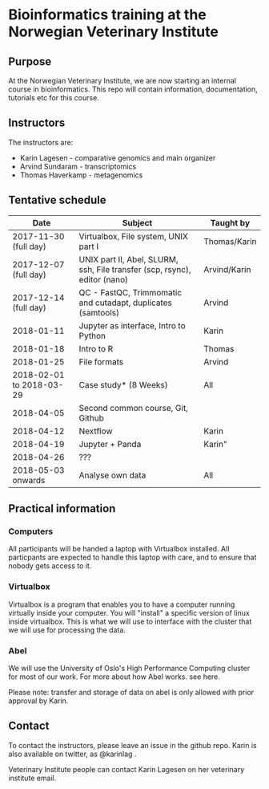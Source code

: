 # Bioinformatics training at the Norwegian Veterinary Institute


## Purpose
At the Norwegian Veterinary Institute, we are now starting an internal course in bioinformatics. This 
repo will contain information, documentation, tutorials etc for this course.


## Instructors

The instructors are:

  * Karin Lagesen - comparative genomics and main organizer
  * Arvind Sundaram - transcriptomics
  * Thomas Haverkamp - metagenomics


## Tentative schedule


| Date| Subject| Taught by|
|------|-------|----------|
|2017-11-30 (full day)| Virtualbox, File system, UNIX part I |Thomas/Karin|
|2017-12-07 (full day) | UNIX part II, Abel, SLURM, ssh, File transfer (scp, rsync), editor (nano)| Arvind/Karin|
|2017-12-14 (full day)|QC - FastQC, Trimmomatic and cutadapt, duplicates (samtools)|Arvind|
|2018-01-11| Jupyter as interface, Intro to Python|Karin|
|2018-01-18 |Intro to R|Thomas|
|2018-01-25|File formats|Arvind|
|2018-02-01 to 2018-03-29|Case study* (8 Weeks) | All|
|2018-04-05|Second common course, Git, Github| |
|2018-04-12|Nextflow| Karin|
|2018-04-19|Jupyter + Panda| Karin"
|2018-04-26|???| | 
|2018-05-03 onwards |Analyse own data | All|


## Practical information

### Computers

All participants will be handed a laptop with Virtualbox installed. All 
particpants are expected to handle this laptop with care, and to ensure that
nobody gets access to it. 

### Virtualbox
Virtualbox is a program that enables you to have a computer running virtually
inside your computer. You will "install" a specific version of linux inside
virtualbox. This is what we will use to interface with the cluster that we will
use for processing the data.


### Abel
We will use the University of Oslo's High Performance Computing cluster for 
most of our work. For more about how Abel works. see here.

Please note: transfer and storage of data on abel is only allowed with prior
approval by Karin.


## Contact

To contact the instructors, please leave an issue in the github repo. Karin is 
also available on twitter, as @karinlag .

Veterinary Institute people can contact Karin Lagesen on her veterinary 
institute email.

